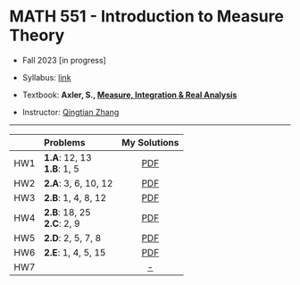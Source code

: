 # MATH 551 - Introduction to Measure Theory

- Fall 2023 [in progress]

- Syllabus: [link](syllabus.pdf)
 
- Textbook: **Axler, S., [Measure, Integration & Real Analysis](https://measure.axler.net/)**


- Instructor: [Qingtian Zhang](https://sites.google.com/site/qingtianzh/home)

---

|  | Problems | My Solutions |
| :---:|:---|:---:|
| HW1 | **1.A**: 12, 13 <br>**1.B**: 1, 5 | [PDF](assignments/HW1.pdf) |
| HW2 | **2.A**: 3, 6, 10, 12  | [PDF](assignments/HW2.pdf) |
| HW3 | **2.B**: 1, 4, 8, 12  | [PDF](assignments/HW3.pdf) |
| HW4 | **2.B**: 18, 25 <br>**2.C**: 2, 9 | [PDF](assignments/HW4.pdf) |
| HW5 | **2.D**: 2, 5, 7, 8  | [PDF](assignments/HW5.pdf) |
| HW6 | **2.E**: 1, 4, 5, 15 | [PDF](assignments/HW6.pdf) |
| HW7 |  | [-]() |

